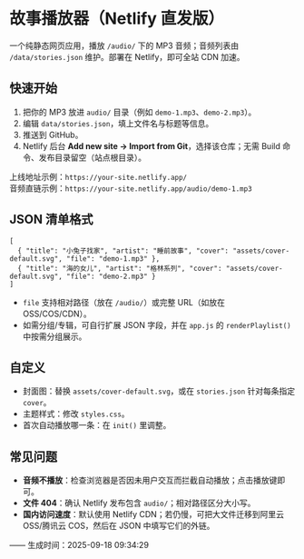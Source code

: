# 故事播放器（Netlify 直发版）

一个纯静态网页应用，播放 `/audio/` 下的 MP3 音频；音频列表由 `/data/stories.json` 维护。部署在 Netlify，即可全站 CDN 加速。

## 快速开始

1. 把你的 MP3 放进 `audio/` 目录（例如 `demo-1.mp3`、`demo-2.mp3`）。
2. 编辑 `data/stories.json`，填上文件名与标题等信息。
3. 推送到 GitHub。
4. Netlify 后台 **Add new site → Import from Git**，选择该仓库；无需 Build 命令、发布目录留空（站点根目录）。

上线地址示例：`https://your-site.netlify.app/`  
音频直链示例：`https://your-site.netlify.app/audio/demo-1.mp3`

## JSON 清单格式

```
[
  { "title": "小兔子找家", "artist": "睡前故事", "cover": "assets/cover-default.svg", "file": "demo-1.mp3" },
  { "title": "海的女儿", "artist": "格林系列", "cover": "assets/cover-default.svg", "file": "demo-2.mp3" }
]
```

- `file` 支持相对路径（放在 `/audio/`）或完整 URL（如放在 OSS/COS/CDN）。
- 如需分组/专辑，可自行扩展 JSON 字段，并在 `app.js` 的 `renderPlaylist()` 中按需分组展示。

## 自定义

- 封面图：替换 `assets/cover-default.svg`，或在 `stories.json` 针对每条指定 `cover`。  
- 主题样式：修改 `styles.css`。  
- 首次自动播放哪一条：在 `init()` 里调整。

## 常见问题

- **音频不播放**：检查浏览器是否因未用户交互而拦截自动播放；点击播放键即可。  
- **文件 404**：确认 Netlify 发布包含 `audio/`；相对路径区分大小写。  
- **国内访问速度**：默认使用 Netlify CDN；若仍慢，可把大文件迁移到阿里云 OSS/腾讯云 COS，然后在 JSON 中填写它们的外链。

—— 生成时间：2025-09-18 09:34:29

